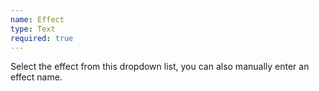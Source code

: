 ```yaml
---
name: Effect
type: Text
required: true
---
```


Select the effect from this dropdown list, you can also manually enter an effect name.